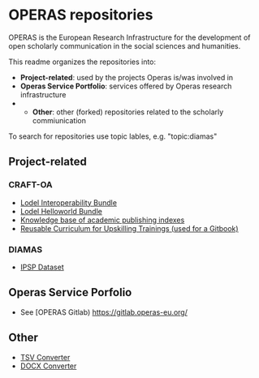 # OPERAS repositories 

OPERAS is the European Research Infrastructure for the development of open scholarly communication in the social sciences and humanities. 

This readme organizes the repositories into: 

* **Project-related**: used by the projects Operas is/was involved in
* **Operas Service Portfolio**: services offered by Operas research infrastructure
* * **Other**: other (forked) repositories related to the scholarly commiunication

To search for repositories use topic lables, e.g. "topic:diamas"


## Project-related

### CRAFT-OA

+ [Lodel Interoperability Bundle](https://github.com/operas-eu/lodel-data-interoperability-bundle)
+ [Lodel Helloworld Bundle](https://github.com/operas-eu/lodel-helloworld-bundle)
+ [Knowledge base of academic publishing indexes](https://github.com/operas-eu/craft-oa-ScholIndexes-doc/tree/main)
+ [Reusable Curriculum for Upskilling Trainings (used for a Gitbook)]([https://craft-oa.gitbook.io/d2.2-curriculum-for-upskilling-trainings](https://github.com/operas-eu/craft-oa-d2.2))

### DIAMAS 

+ [IPSP Dataset](https://github.com/operas-eu/ipsp-dataset)


## Operas Service Porfolio  

+ See [OPERAS Gitlab) https://gitlab.operas-eu.org/

## Other  

+ [TSV Converter](https://github.com/operas-eu/tsvConverter)
+ [DOCX Converter](https://github.com/operas-eu/docxConverter) 

